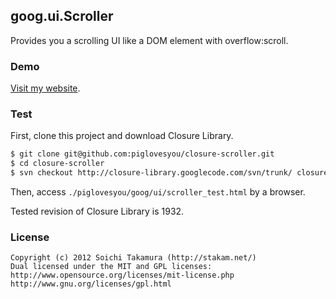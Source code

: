 ## goog.ui.Scroller
Provides you a scrolling UI like a DOM element with overflow:scroll.



### Demo
[Visit my website](http://stakam.net/closure/120618/).



### Test
First, clone this project and download Closure Library.
```bash
$ git clone git@github.com:piglovesyou/closure-scroller.git
$ cd closure-scroller
$ svn checkout http://closure-library.googlecode.com/svn/trunk/ closure-library-read-only
```
Then, access ```./piglovesyou/goog/ui/scroller_test.html``` by a browser.

Tested revision of Closure Library is 1932.



### License
```
Copyright (c) 2012 Soichi Takamura (http://stakam.net/)
Dual licensed under the MIT and GPL licenses:
http://www.opensource.org/licenses/mit-license.php
http://www.gnu.org/licenses/gpl.html
``` 
